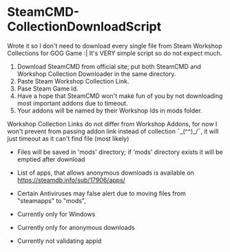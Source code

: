 # SteamCMD-CollectionDownloadScript
Wrote it so I don't need to download every single file from Steam Workshop Collections for GOG Game :|
It's VERY simple script so do not expect much.   

1. Download SteamCMD from official site; put both SteamCMD and Workshop Collection Downloader in the same directory.
2. Paste Steam Workshop Collection Link.
3. Pase Steam Game Id.
4. Have a hope that SteamCMD won't make fun of you by not downloading most important addons due to timeout.
5. Your addons will be named by their Workshop Ids in mods folder.
                                         
Workshop Collection Links do not differ from Workshop Addons, for now I won't prevent from passing addon link instead of collection ¯\_(^^)_/¯, it will just timeout as it can't find file (most likely)
- Files will be saved in 'mods' directory; if 'mods' directory exists it will be emptied after download
- List of apps, that allows anonymous downloads is available on https://steamdb.info/sub/17906/apps/
- Certain Antiviruses may false alert due to moving files from "steamapps" to "mods",

- Currently only for Windows
- Currently only for anonymous downloads
- Currently not validating appid

